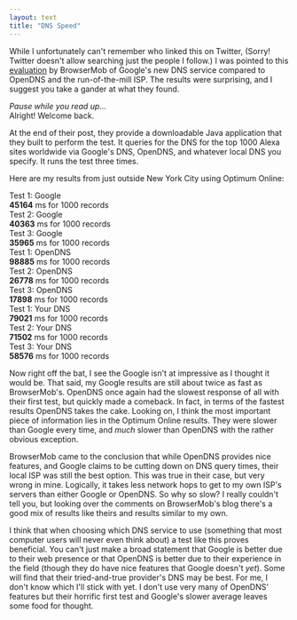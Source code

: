 ```yaml
---
layout: text
title: "DNS Speed"
---
```


While I unfortunately can't remember who linked this on Twitter, (Sorry! Twitter doesn't allow searching just the people I follow.) I was pointed to this [evaluation][post] by BrowserMob of Google's new DNS service compared to OpenDNS and the run-of-the-mill ISP. The results were surprising, and I suggest you take a gander at what they found.

 *Pause while you read up...*  
Alright! Welcome back. 

At the end of their post, they provide a downloadable Java application that they built to perform the test. It queries for the DNS for the top 1000 Alexa sites worldwide via Google's DNS, OpenDNS, and whatever local DNS you specify. It runs the test three times.

Here are my results from just outside New York City using Optimum Online:

Test 1: Google  
**45164** ms for 1000 records  
Test 2: Google  
**40363** ms for 1000 records  
Test 3: Google  
**35965** ms for 1000 records  
Test 1: OpenDNS  
**98885** ms for 1000 records  
Test 2: OpenDNS  
**26778** ms for 1000 records  
Test 3: OpenDNS  
**17898** ms for 1000 records  
Test 1: Your DNS  
**79021** ms for 1000 records  
Test 2: Your DNS  
**71502** ms for 1000 records  
Test 3: Your DNS  
**58576** ms for 1000 records  

Now right off the bat, I see the Google isn't at impressive as I thought it would be. That said, my Google results are still about twice as fast as BrowserMob's. OpenDNS once again had the slowest response of all with their first test, but quickly made a comeback. In fact, in terms of the fastest results OpenDNS takes the cake. Looking on, I think the most important piece of information lies in the Optimum Online results. They were slower than Google every time, and *much* slower than OpenDNS with the rather obvious exception.

BrowserMob came to the conclusion that while OpenDNS provides nice features, and Google claims to be cutting down on DNS query times, their local ISP was still the best option. This was true in their case, but very wrong in mine. Logically, it takes less network hops to get to my own ISP's servers than either Google or OpenDNS. So why so slow? I really couldn't tell you, but looking over the comments on BrowserMob's blog there's a good mix of results like theirs and results similar to my own.

I think that when choosing which DNS service to use (something that most computer users will never even think about) a test like this proves beneficial. You can't just make a broad statement that Google is better due to their web presence or that OpenDNS is better due to their experience in the field (though they do have nice features that Google doesn't *yet*). Some will find that their tried-and-true provider's DNS may be best. For me, I don't know which I'll stick with yet. I don't use very many of OpenDNS' features but their horrific first test and Google's slower average leaves some food for thought.

[post]: http://blog.browsermob.com/2009/12/google-public-dns-vs-opendns-vs-your-isps-dns-measuring-performance/